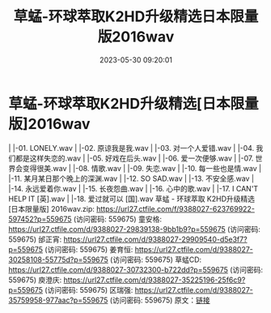 ﻿---
title: 草蜢-环球萃取K2HD升级精选日本限量版2016wav
date: 2023-05-30 09:20:01
categories: DTS多声道制作
tags: 华语中文
---
# 草蜢-环球萃取K2HD升级精选[日本限量版]2016wav

| |-01. LONELY.wav
| |-02. 原谅我是我.wav
| |-03. 对一个人爱错.wav
| |-04. 我们都是这样失恋的.wav
| |-05. 好戏在后头.wav
| |-06. 爱一次便够.wav
| |-07. 世界会变得很美.wav
| |-08. 情歌.wav
| |-09. 失恋.wav
| |-10. 每一些也是情.wav
| |-11. 某月某日那个晚上的深渊.wav
| |-12. SO SAD.wav
| |-13. 不安全感.wav
| |-14. 永远爱着你.wav
| |-15. 长夜怨曲.wav
| |-16. 心中的歌.wav
| |-17. I CAN'T HELP IT [英].wav
| |-18. 爱过就可以 [国].wav
草蜢 - 环球萃取 K2HD升级精选 [日本限量版] 2016wav.zip: https://url27.ctfile.com/f/9388027-623769922-597452?p=559675
(访问密码: 559675)
童安格: https://url27.ctfile.com/d/9388027-29839138-9bb1b9?p=559675
(访问密码: 559675)
邰正宵: https://url27.ctfile.com/d/9388027-29909540-d5e3f7?p=559675
(访问密码: 559675)
姜育恒: https://url27.ctfile.com/d/9388027-30258108-55775d?p=559675
(访问密码: 559675)
草蜢CD: https://url27.ctfile.com/d/9388027-30732300-b722dd?p=559675
(访问密码: 559675)
庾澄庆: https://url27.ctfile.com/d/9388027-35225196-25f6c9?p=559675
(访问密码: 559675)
区瑞强: https://url27.ctfile.com/d/9388027-35759958-977aac?p=559675
(访问密码: 559675)
原文：[链接](https://blog.sina.com.cn/s/blog_1647c7e760103123t.html)